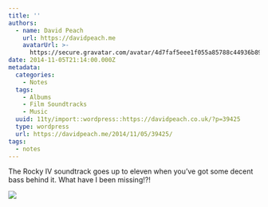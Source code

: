 ```yaml
---
title: ''
authors:
  - name: David Peach
    url: https://davidpeach.me
    avatarUrl: >-
      https://secure.gravatar.com/avatar/4d7faf5eee1f055a85788c44936b8995eaab6dfb004e7854ec747ccb272e91ee?s=96&d=mm&r=g
date: 2014-11-05T21:14:00.000Z
metadata:
  categories:
    - Notes
  tags:
    - Albums
    - Film Soundtracks
    - Music
  uuid: 11ty/import::wordpress::https://davidpeach.co.uk/?p=39425
  type: wordpress
  url: https://davidpeach.me/2014/11/05/39425/
tags:
  - notes
---
```

The Rocky IV soundtrack goes up to eleven when you’ve got some decent bass behind it. What have I been missing!?!

[![](/assets/rocky-4-soundtrack-cover-300x3-GyKpELN5oDFi.jpeg)](/assets/rocky-4-soundtrack-cover-300x3-GyKpELN5oDFi.jpeg)